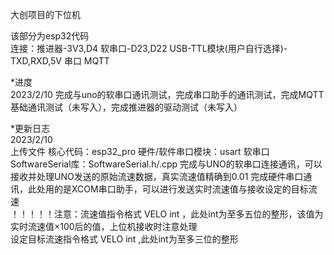  大创项目的下位机
 
该部分为esp32代码  
连接：推进器-3V3,D4  软串口-D23,D22  USB-TTL模块(用户自行选择)-TXD,RXD,5V  串口  MQTT

*进度  
2023/2/10 完成与uno的软串口通讯测试，完成串口助手的通讯测试，完成MQTT基础通讯测试（未写入），完成推进器的驱动测试（未写入）

*更新日志  
2023/2/10  
上传文件  核心代码：esp32_pro  硬件/软件串口模块：usart  软串口SoftwareSerial库：SoftwareSerial.h/.cpp
完成与UNO的软串口连接通讯，可以接收并处理UNO发送的原始流速数据，真实流速值精确到0.01
完成硬件串口通讯，此处用的是XCOM串口助手，可以进行发送实时流速值与接收设定的目标流速  
！！！！！注意：流速值指令格式 VELO int ，此处int为至多五位的整形，该值为实时流速值×100后的值，上位机接收时注意处理  
设定目标流速指令格式 VELO int ,此处int为至多三位的整形
